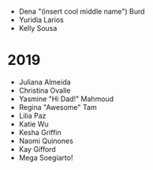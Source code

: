 
- Dena "(insert cool middle name") Burd
- Yuridia Larios
- Kelly Sousa


# 2019

- Juliana Almeida
- Christina Ovalle
- Yasmine "Hi Dad!" Mahmoud
- Regina "Awesome" Tam
- Lilia Paz
- Katie Wu
- Kesha Griffin
- Naomi Quinones
- Kay Gifford
- Mega Soegiarto!
